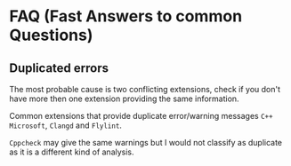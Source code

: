 # FAQ (Fast Answers to common Questions)

## Duplicated errors

  The most probable cause is two conflicting extensions, check if you don't have more then one extension providing the same information.

  Common extensions that provide duplicate error/warning messages `C++ Microsoft`, `Clangd` and `Flylint`.

  `Cppcheck` may give the same warnings but I would not classify as duplicate as it is a different kind of analysis.